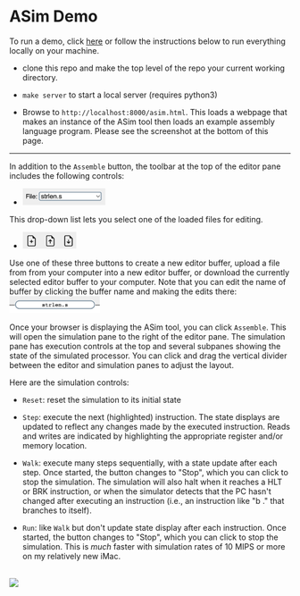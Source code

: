 # ASim Demo

To run a demo, click [here](https://people.csail.mit.edu/cjt/asim/asim.html)
or follow the instructions below to run everything locally
on your machine.

* clone this repo and make the top level of the repo your current
  working directory.

* `make server` to start a local server (requires python3)

* Browse to `http://localhost:8000/asim.html`.  This loads a webpage
that makes an instance of the ASim tool then loads an example assembly
language program.  Please see the screenshot at the bottom of this page.

<hr>

In addition to the `Assemble` button, the toolbar at the top of the
editor pane includes the following controls:

* <img height="30" src="/docs/select_buffer.png"/>
This drop-down list lets you select one of
the loaded files for editing.

* <img height="30" src="/docs/file_controls.png"/>
Use one of these three buttons to create a new editor buffer,
upload a file from from your computer into a new editor buffer,
or download the currently selected editor buffer to your computer.
Note that you can edit the name of buffer by clicking the buffer
name and making the edits there:
<img height="30" src="/docs/buffer_name.png"/>


Once your browser is displaying the ASim tool, you can click
`Assemble`.  This will open the simulation pane to the right of the
editor pane.  The simulation pane has execution controls at the top
and several subpanes showing the state of the simulated processor.
You can click and drag the vertical divider between the editor and
simulation panes to adjust the layout.

Here are the simulation controls:

* `Reset`: reset the simulation to its initial state

* `Step`: execute the next (highlighted) instruction.  The state
  displays are updated to reflect any changes made by the executed
  instruction.  Reads and writes are indicated by highlighting the
  appropriate register and/or memory location.

* `Walk`: execute many steps sequentially, with a state update after
  each step.  Once started, the button changes to "Stop", which you
  can click to stop the simulation.  The simulation will also halt
  when it reaches a HLT or BRK instruction, or when the simulator
  detects that the PC hasn't changed after executing an instruction
  (i.e., an instruction like "b ." that branches to itself).

* `Run`: like `Walk` but don't update state display after each
  instruction.  Once started, the button changes to "Stop", which you
  can click to stop the simulation.  This is *much* faster with
  simulation rates of 10 MIPS or more on my relatively new iMac.

<br>
<img src="https://github.com/computation-structures/asim/blob/main/docs/asim.png?raw=true">

